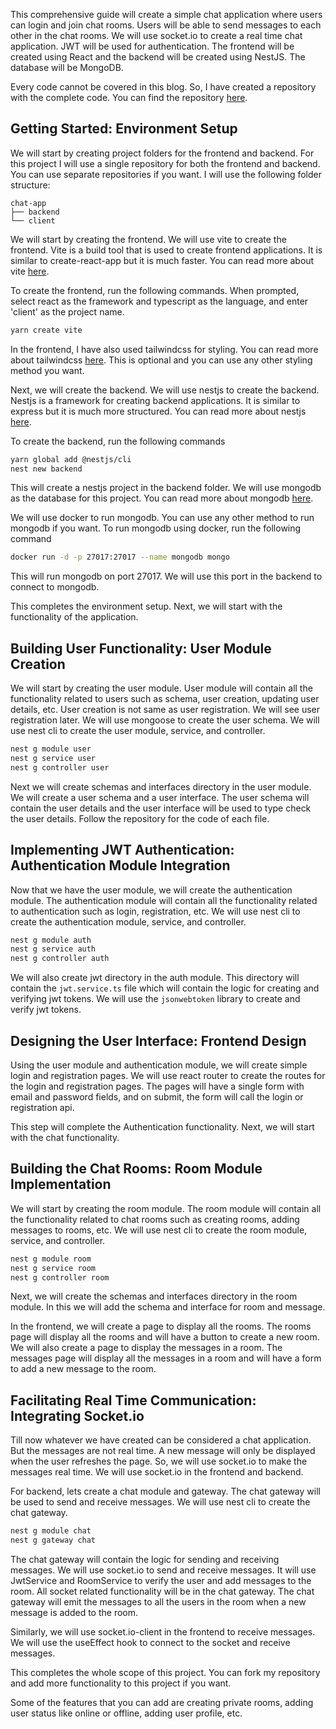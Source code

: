 This comprehensive guide will create a simple chat application where users can login and join chat rooms. Users will be able to send messages to each other in the chat rooms. We will use socket.io to create a real time chat application. JWT will be used for authentication. The frontend will be created using React and the backend will be created using NestJS. The database will be MongoDB.

Every code cannot be covered in this blog. So, I have created a repository with the complete code. You can find the repository [here](https://github.com/somesh-banerjee/chat-app-nestjs).

## Getting Started: Environment Setup

We will start by creating project folders for the frontend and backend. For this project I will use a single repository for both the frontend and backend. You can use separate repositories if you want. I will use the following folder structure:

```
chat-app
├── backend
└── client
```

We will start by creating the frontend. We will use vite to create the frontend. Vite is a build tool that is used to create frontend applications. It is similar to create-react-app but it is much faster. You can read more about vite [here](https://vitejs.dev/).

To create the frontend, run the following commands. When prompted, select react as the framework and typescript as the language, and enter 'client' as the project name.

```bash
yarn create vite
```

In the frontend, I have also used tailwindcss for styling. You can read more about tailwindcss [here](https://tailwindcss.com/). This is optional and you can use any other styling method you want.

Next, we will create the backend. We will use nestjs to create the backend. Nestjs is a framework for creating backend applications. It is similar to express but it is much more structured. You can read more about nestjs [here](https://nestjs.com/).

To create the backend, run the following commands

```bash
yarn global add @nestjs/cli
nest new backend
```

This will create a nestjs project in the backend folder. We will use mongodb as the database for this project. You can read more about mongodb [here](https://www.mongodb.com/).

We will use docker to run mongodb. You can use any other method to run mongodb if you want. To run mongodb using docker, run the following command

```bash
docker run -d -p 27017:27017 --name mongodb mongo
```

This will run mongodb on port 27017. We will use this port in the backend to connect to mongodb.

This completes the environment setup. Next, we will start with the functionality of the application.

## Building User Functionality: User Module Creation

We will start by creating the user module. User module will contain all the functionality related to users such as schema, user creation, updating user details, etc. User creation is not same as user registration. We will see user registration later.
We will use mongoose to create the user schema. We will use nest cli to create the user module, service, and controller.

```bash
nest g module user
nest g service user
nest g controller user
```

Next we will create schemas and interfaces directory in the user module. We will create a user schema and a user interface. The user schema will contain the user details and the user interface will be used to type check the user details. Follow the repository for the code of each file.

## Implementing JWT Authentication: Authentication Module Integration

Now that we have the user module, we will create the authentication module. The authentication module will contain all the functionality related to authentication such as login, registration, etc. We will use nest cli to create the authentication module, service, and controller.

```bash
nest g module auth
nest g service auth
nest g controller auth
```

We will also create jwt directory in the auth module. This directory will contain the `jwt.service.ts` file which will contain the logic for creating and verifying jwt tokens. We will use the `jsonwebtoken` library to create and verify jwt tokens.

## Designing the User Interface: Frontend Design

Using the user module and authentication module, we will create simple login and registration pages. We will use react router to create the routes for the login and registration pages. The pages will have a single form with email and password fields, and on submit, the form will call the login or registration api.

This step will complete the Authentication functionality. Next, we will start with the chat functionality.

## Building the Chat Rooms: Room Module Implementation

We will start by creating the room module. The room module will contain all the functionality related to chat rooms such as creating rooms, adding messages to rooms, etc. We will use nest cli to create the room module, service, and controller.

```bash
nest g module room
nest g service room
nest g controller room
```

Next, we will create the schemas and interfaces directory in the room module. In this we will add the schema and interface for room and message.

In the frontend, we will create a page to display all the rooms. The rooms page will display all the rooms and will have a button to create a new room. We will also create a page to display the messages in a room. The messages page will display all the messages in a room and will have a form to add a new message to the room.

## Facilitating Real Time Communication: Integrating Socket.io

Till now whatever we have created can be considered a chat application. But the messages are not real time. A new message will only be displayed when the user refreshes the page. So, we will use socket.io to make the messages real time. We will use socket.io in the frontend and backend.

For backend, lets create a chat module and gateway. The chat gateway will be used to send and receive messages. We will use nest cli to create the chat gateway.

```bash
nest g module chat
nest g gateway chat
```

The chat gateway will contain the logic for sending and receiving messages. We will use socket.io to send and receive messages. It will use JwtService and RoomService to verify the user and add messages to the room. All socket related functionality will be in the chat gateway. The chat gateway will emit the messages to all the users in the room when a new message is added to the room.

Similarly, we will use socket.io-client in the frontend to receive messages. We will use the useEffect hook to connect to the socket and receive messages.

This completes the whole scope of this project. You can fork my repository and
add more functionality to this project if you want.

Some of the features that you can add are creating private rooms, adding user status like online or offline, adding user profile, etc.
